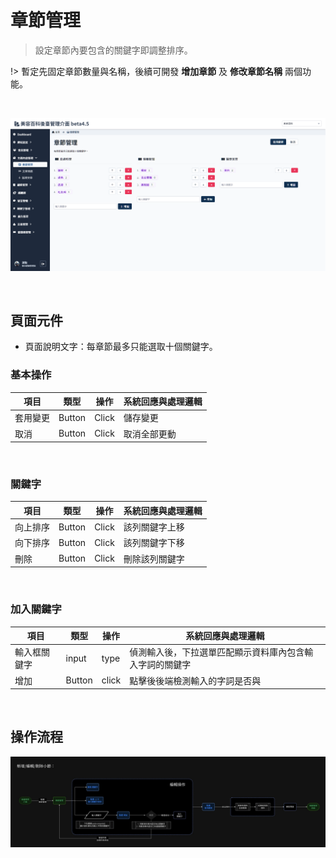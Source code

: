 # 章節管理
> 設定章節內要包含的關鍵字即調整排序。

!> 暫定先固定章節數量與名稱，後續可開發 **增加章節** 及 **修改章節名稱** 兩個功能。


<br>

![畫面示意](./asset/chapter.png)

<br>

## 頁面元件
- 頁面說明文字：每章節最多只能選取十個關鍵字。

### 基本操作

| 項目 | 類型 | 操作 | 系統回應與處理邏輯 |
| --- | --- | --- | --- |
| 套用變更 | Button | Click | 儲存變更 |
| 取消 | Button | Click | 取消全部更動 |

<br>

### 關鍵字
| 項目 | 類型 | 操作 | 系統回應與處理邏輯 |
| --- | --- | --- | --- |
| 向上排序 | Button | Click | 該列關鍵字上移 |
| 向下排序 | Button | Click | 該列關鍵字下移 |
| 刪除 | Button | Click | 刪除該列關鍵字 |

<br>

### 加入關鍵字
| 項目 | 類型 | 操作 | 系統回應與處理邏輯 |
| --- | --- | --- | --- |
| 輸入框關鍵字 | input | type | 偵測輸入後，下拉選單匹配顯示資料庫內包含輸入字詞的關鍵字 |
| 增加 | Button | click | 點擊後後端檢測輸入的字詞是否與


<br>

## 操作流程

![章節管理操作流程](./asset/chapter-flow.jpg)

